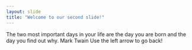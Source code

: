 ```yaml
---
layout: slide
title: "Welcome to our second slide!"
---
```


The two most important days in your life are the day you are born and the day you find out why.
Mark Twain
Use the left arrow to go back!
